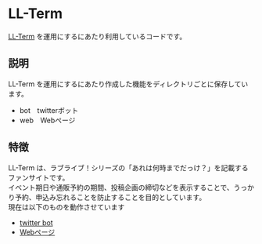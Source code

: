 # LL-Term
[LL-Term](https://ll-term.link/) を運用にするにあたり利用しているコードです。

## 説明
LL-Term を運用にするにあたり作成した機能をディレクトリごとに保存しています。

- bot　twitterボット
- web　Webページ

## 特徴
LL-Term は、ラブライブ！シリーズの「あれは何時までだっけ？」を記載するファンサイトです。  
イベント期日や通販予約の期間、投稿企画の締切などを表示することで、うっかり予約、申込み忘れることを防止することを目的としています。  
現在は以下のものを動作させています

- [twitter bot](https://twitter.com/LLTerm_jp)
- [Webページ](https://ll-term.link/)
